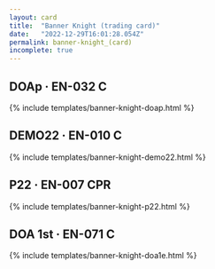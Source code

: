 ```yaml
---
layout: card
title:  "Banner Knight (trading card)"
date:   "2022-12-29T16:01:28.054Z"
permalink: banner-knight_(card)
incomplete: true
---
```


## DOAp &middot; EN-032 C

{% include templates/banner-knight-doap.html %}


## DEMO22 &middot; EN-010 C

{% include templates/banner-knight-demo22.html %}


## P22 &middot; EN-007 CPR

{% include templates/banner-knight-p22.html %}


## DOA 1st &middot; EN-071 C

{% include templates/banner-knight-doa1e.html %}

